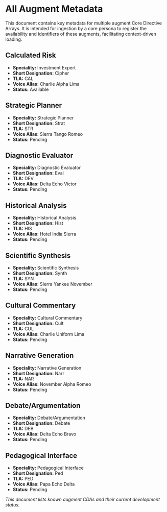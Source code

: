 # **All Augment Metadata**

This document contains key metadata for multiple augment Core Directive Arrays. It is intended for ingestion by a core persona to register the availability and identifiers of these augments, facilitating context-driven loading.

## **Calculated Risk**

* **Speciality:** Investment Expert  
* **Short Designation:** Cipher  
* **TLA:** CAL  
* **Voice Alias:** Charlie Alpha Lima  
* **Status:** Available

## **Strategic Planner**

* **Speciality:** Strategic Planner  
* **Short Designation:** Strat  
* **TLA:** STR  
* **Voice Alias:** Sierra Tango Romeo  
* **Status:** Pending

## **Diagnostic Evaluator**

* **Speciality:** Diagnostic Evaluator  
* **Short Designation:** Eval  
* **TLA:** DEV  
* **Voice Alias:** Delta Echo Victor  
* **Status:** Pending

## **Historical Analysis**

* **Speciality:** Historical Analysis  
* **Short Designation:** Hist  
* **TLA:** HIS  
* **Voice Alias:** Hotel India Sierra  
* **Status:** Pending

## **Scientific Synthesis**

* **Speciality:** Scientific Synthesis  
* **Short Designation:** Synth  
* **TLA:** SYN  
* **Voice Alias:** Sierra Yankee November  
* **Status:** Pending

## **Cultural Commentary**

* **Speciality:** Cultural Commentary  
* **Short Designation:** Cult  
* **TLA:** CUL  
* **Voice Alias:** Charlie Uniform Lima  
* **Status:** Pending

## **Narrative Generation**

* **Speciality:** Narrative Generation  
* **Short Designation:** Narr  
* **TLA:** NAR  
* **Voice Alias:** November Alpha Romeo  
* **Status:** Pending

## **Debate/Argumentation**

* **Speciality:** Debate/Argumentation  
* **Short Designation:** Debate  
* **TLA:** DEB  
* **Voice Alias:** Delta Echo Bravo  
* **Status:** Pending

## **Pedagogical Interface**

* **Speciality:** Pedagogical Interface  
* **Short Designation:** Ped  
* **TLA:** PED  
* **Voice Alias:** Papa Echo Delta  
* **Status:** Pending

*This document lists known augment CDAs and their current development status.*